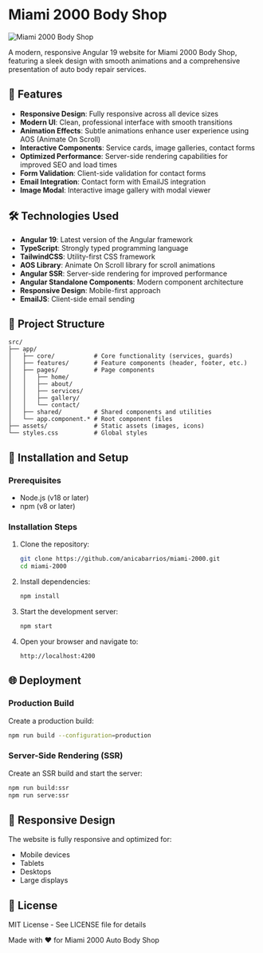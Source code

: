 # Miami 2000 Body Shop

![Miami 2000 Body Shop](https:/images/website.png)

A modern, responsive Angular 19 website for Miami 2000 Body Shop, featuring a sleek design with smooth animations and a comprehensive presentation of auto body repair services.

## 🚗 Features

- **Responsive Design**: Fully responsive across all device sizes
- **Modern UI**: Clean, professional interface with smooth transitions
- **Animation Effects**: Subtle animations enhance user experience using AOS (Animate On Scroll)
- **Interactive Components**: Service cards, image galleries, contact forms
- **Optimized Performance**: Server-side rendering capabilities for improved SEO and load times
- **Form Validation**: Client-side validation for contact forms
- **Email Integration**: Contact form with EmailJS integration
- **Image Modal**: Interactive image gallery with modal viewer

## 🛠️ Technologies Used

- **Angular 19**: Latest version of the Angular framework
- **TypeScript**: Strongly typed programming language
- **TailwindCSS**: Utility-first CSS framework
- **AOS Library**: Animate On Scroll library for scroll animations
- **Angular SSR**: Server-side rendering for improved performance
- **Angular Standalone Components**: Modern component architecture
- **Responsive Design**: Mobile-first approach
- **EmailJS**: Client-side email sending

## 📂 Project Structure

```
src/
├── app/
│   ├── core/           # Core functionality (services, guards)
│   ├── features/       # Feature components (header, footer, etc.)
│   ├── pages/          # Page components
│   │   ├── home/
│   │   ├── about/
│   │   ├── services/
│   │   ├── gallery/
│   │   └── contact/
│   ├── shared/         # Shared components and utilities
│   └── app.component.* # Root component files
├── assets/             # Static assets (images, icons)
└── styles.css          # Global styles
```

## 🚀 Installation and Setup

### Prerequisites

- Node.js (v18 or later)
- npm (v8 or later)

### Installation Steps

1. Clone the repository:
   ```bash
   git clone https://github.com/anicabarrios/miami-2000.git
   cd miami-2000
   ```

2. Install dependencies:
   ```bash
   npm install
   ```

3. Start the development server:
   ```bash
   npm start
   ```

4. Open your browser and navigate to:
   ```
   http://localhost:4200
   ```


## 🌐 Deployment

### Production Build

Create a production build:
```bash
npm run build --configuration=production
```

### Server-Side Rendering (SSR)

Create an SSR build and start the server:
```bash
npm run build:ssr
npm run serve:ssr
```

## 📱 Responsive Design

The website is fully responsive and optimized for:
- Mobile devices
- Tablets
- Desktops
- Large displays



## 📄 License

MIT License - See LICENSE file for details

Made with ❤️ for Miami 2000 Auto Body Shop